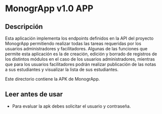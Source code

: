 # MonogrApp v1.0 APP

## Descripción 
Esta aplicación implementa los endpoints definidos en la API del proyecto MonogrApp permitiendo realizar todas las tareas requeridas por los usuarios administradores y facilitadores. Algunas de las funciones que permite esta aplicación es la de creación, edición y borrado de registros de los distintos módulos en el caso de los usuarios administradores, mientras que para los usuarios facilitadores podrán realizar publicación de las notas a sus estudiantes y visualizar la lista de sus estudiantes.

Este directorio contiene la APK de MonogrApp.

## Leer antes de usar
* Para evaluar la apk debes solicitar el usuario y contraseña.

